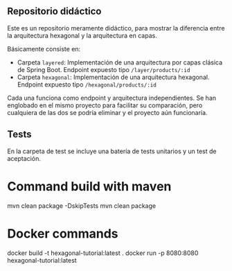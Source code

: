 ## Repositorio didáctico

Este es un repositorio meramente didáctico, para mostrar la diferencia entre la arquitectura hexagonal y 
la arquitectura en capas.

Básicamente consiste en:

- Carpeta `layered`: Implementación de una arquitectura por capas clásica de Spring Boot. Endpoint expuesto tipo `/layer/products/:id`
- Carpeta `hexagonal`: Implementación de una arquitectura hexagonal. Endpoint expuesto tipo `/hexagonal/products/:id`


Cada una funciona como endpoint y arquitectura independientes. Se han englobado en el mismo proyecto para
facilitar su comparación, pero cualquiera de las dos se podría eliminar y el proyecto aún funcionaría.

## Tests

En la carpeta de test se incluye una batería de tests unitarios y un test de aceptación.

# Command build with maven
mvn clean package -DskipTests
mvn clean package

# Docker commands
docker build -t hexagonal-tutorial:latest .
docker run -p 8080:8080 hexagonal-tutorial:latest





